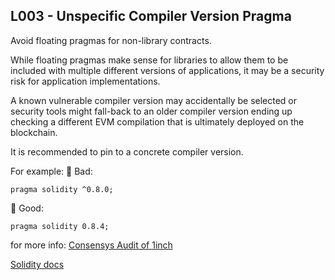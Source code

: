 ## L003 - Unspecific Compiler Version Pragma
Avoid floating pragmas for non-library contracts.

While floating pragmas make sense for libraries to allow them to be included with multiple different versions of applications, it may be a security risk for application implementations.

A known vulnerable compiler version may accidentally be selected or security tools might fall-back to an older compiler version ending up checking a different EVM compilation that is ultimately deployed on the blockchain.

It is recommended to pin to a concrete compiler version.

For example:
🤦 Bad:
```
pragma solidity ^0.8.0;
```
🚀 Good:
```
pragma solidity 0.8.4;
```

for more info:
[Consensys Audit of 1inch](https://consensys.net/diligence/audits/2020/12/1inch-liquidity-protocol/#unspecific-compiler-version-pragma)

[Solidity docs](https://docs.soliditylang.org/en/latest/layout-of-source-files.html#version-pragma)
